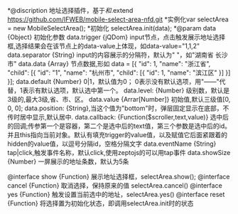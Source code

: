  *@discription 地址选择插件，基于$和$.extend https://github.com/IFWEB/mobile-select-area-nfd.git
 *实例化var selectArea = new MobileSelectArea();
 *初始化 selectArea.init(data);
 *@param data {Object} 初始化参数
 	data.trigger {jQDom} input节点，点击触发展示地址选择框,选择结果会在该节点上的data-value上体现，如data-value="1,1,2"
 	data.separator {String} input的内容展示的分隔符，默认为" "，如"湖南省 长沙市" 
    data.data {Array} 节点数据,形如
    	data = [{
	        "id": 1,
	        "name": "浙江省",
	        "child": [{
	            "id": "1",
	            "name": "杭州市",
	            "child": [{
	                "id": 1,
	                "name": "滨江区"
	            }]
	        }]
	    }];
    data.default {Number} 0|1，默认值为0； 0表示没有默认选项，用"——"代替，1表示有默认选项，默认选中第一个。
    data.level: {Number} 级别数，默认是3级的,最大3级,省、市、区。
    data.value {Arrar[Number]} 初始值,默认三级值[0, 0, 0];
    data.position: {String},当这个值为"bottom"时，弹层固定显示在底部，不传时居中显示,默认居中.
    data.callback: {Function($scroller,text,value)} 选中后的回调;传参第一个是容器，第二个是选中后的text值，第三个参数是选中后的id。并且this指向当前对象。默认有填充trigger的value值，以及赋值它后面紧跟着的hidden的value值，以逗号分隔id，空格分隔文字
	data.eventName {String} tap|click,触发事件名称，默认click,使用zeptojs的可以用tap事件
	data.showSize {Number} 一屏展示的地址条数，默认为5条

 @interface show {Function} 展示地址选择框，selectArea.show();
 @interface cancel {Function} 取消选择，保持原来的值 selectArea.cancel()
 @interface yes {Function} 触发设置当前选中的地址，selectArea.yes()
 @interface reset {Function} 将选择置为初始化状态，即调用selectArea.init时的状态